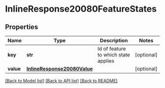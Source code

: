 # InlineResponse20080FeatureStates

## Properties
Name | Type | Description | Notes
------------ | ------------- | ------------- | -------------
**key** | **str** | Id of feature to which state applies | [optional] 
**value** | [**InlineResponse20080Value**](InlineResponse20080Value.md) |  | [optional] 

[[Back to Model list]](../README.md#documentation-for-models) [[Back to API list]](../README.md#documentation-for-api-endpoints) [[Back to README]](../README.md)


